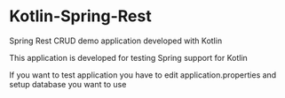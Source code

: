 # Kotlin-Spring-Rest
Spring Rest CRUD demo application developed with Kotlin

This application is developed for testing Spring support for Kotlin

If you want to test application you have to edit application.properties and setup database you want to use
